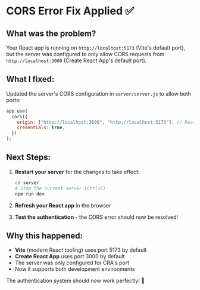 # CORS Error Fix Applied ✅

## What was the problem?

Your React app is running on `http://localhost:5173` (Vite's default port), but the server was configured to only allow CORS requests from `http://localhost:3000` (Create React App's default port).

## What I fixed:

Updated the server's CORS configuration in `server/server.js` to allow both ports:

```javascript
app.use(
  cors({
    origin: ["http://localhost:3000", "http://localhost:5173"], // React app URLs (CRA and Vite)
    credentials: true,
  })
);
```

## Next Steps:

1. **Restart your server** for the changes to take effect:

   ```bash
   cd server
   # Stop the current server (Ctrl+C)
   npm run dev
   ```

2. **Refresh your React app** in the browser

3. **Test the authentication** - the CORS error should now be resolved!

## Why this happened:

- **Vite** (modern React tooling) uses port 5173 by default
- **Create React App** uses port 3000 by default
- The server was only configured for CRA's port
- Now it supports both development environments

The authentication system should now work perfectly! 🚀
